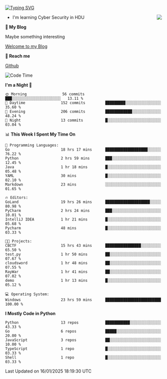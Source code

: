 [![Typing SVG](https://readme-typing-svg.herokuapp.com?font=Fira+Code&pause=1000&random=false&width=450&height=60&lines=Hello+%F0%9F%91%8B%F0%9F%8F%BB;I'm+JBNRZ)](https://git.io/typing-svg)

<a href="#">
  <img align="right" src="https://github-readme-stats.vercel.app/api?username=JBNRZ&show_icons=true&bg_color=15,f2f7fd,E0EAFC" />
</a>

- I'm learning Cyber Security in HDU

 **🌱 My Blog**

Maybe something interesting

[Welcome to my Blog](https://jbnrz.com.cn/)

 **💬 Reach me** 

[Github](https://github.com/JBNRZ)


<!--START_SECTION:waka-->
![Code Time](http://img.shields.io/badge/Code%20Time-833%20hrs%2048%20mins-blue)

**I'm a Night 🦉** 

```text
🌞 Morning                56 commits          ███░░░░░░░░░░░░░░░░░░░░░░   13.11 % 
🌆 Daytime                152 commits         █████████░░░░░░░░░░░░░░░░   35.60 % 
🌃 Evening                206 commits         ████████████░░░░░░░░░░░░░   48.24 % 
🌙 Night                  13 commits          █░░░░░░░░░░░░░░░░░░░░░░░░   03.04 % 
```


📊 **This Week I Spent My Time On** 

```text
💬 Programming Languages: 
Go                       18 hrs 17 mins      ███████████████████░░░░░░   76.22 % 
Python                   2 hrs 59 mins       ███░░░░░░░░░░░░░░░░░░░░░░   12.45 % 
Java                     1 hr 18 mins        █░░░░░░░░░░░░░░░░░░░░░░░░   05.48 % 
YAML                     30 mins             █░░░░░░░░░░░░░░░░░░░░░░░░   02.10 % 
Markdown                 23 mins             ░░░░░░░░░░░░░░░░░░░░░░░░░   01.65 % 

🔥 Editors: 
GoLand                   19 hrs 26 mins      ████████████████████░░░░░   80.98 % 
PyCharm                  2 hrs 24 mins       ███░░░░░░░░░░░░░░░░░░░░░░   10.01 % 
IntelliJ IDEA            1 hr 21 mins        █░░░░░░░░░░░░░░░░░░░░░░░░   05.68 % 
Pycharm                  48 mins             █░░░░░░░░░░░░░░░░░░░░░░░░   03.33 % 

🐱‍💻 Projects: 
CBCTF                    15 hrs 43 mins      ████████████████░░░░░░░░░   65.50 % 
test.py                  1 hr 50 mins        ██░░░░░░░░░░░░░░░░░░░░░░░   07.67 % 
cloudsword               1 hr 48 mins        ██░░░░░░░░░░░░░░░░░░░░░░░   07.55 % 
RayWar                   1 hr 41 mins        ██░░░░░░░░░░░░░░░░░░░░░░░   07.02 % 
demo                     1 hr 13 mins        █░░░░░░░░░░░░░░░░░░░░░░░░   05.12 % 

💻 Operating System: 
Windows                  23 hrs 59 mins      █████████████████████████   100.00 % 
```

**I Mostly Code in Python** 

```text
Python                   13 repos            ███████████░░░░░░░░░░░░░░   43.33 % 
Go                       6 repos             █████░░░░░░░░░░░░░░░░░░░░   20.00 % 
JavaScript               3 repos             ██░░░░░░░░░░░░░░░░░░░░░░░   10.00 % 
TypeScript               1 repo              █░░░░░░░░░░░░░░░░░░░░░░░░   03.33 % 
Shell                    1 repo              █░░░░░░░░░░░░░░░░░░░░░░░░   03.33 % 
```




 Last Updated on 16/01/2025 18:19:30 UTC
<!--END_SECTION:waka-->
